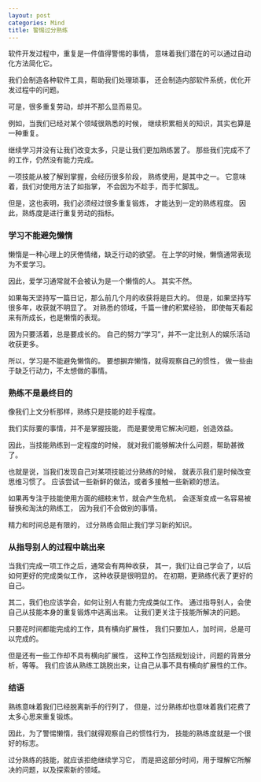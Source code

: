 ```yaml
---
layout: post
categories: Mind
title: 警惕过分熟练
---
```


软件开发过程中，重复是一件值得警惕的事情，
意味着我们潜在的可以通过自动化方法简化它。

我们会制造各种软件工具，帮助我们处理琐事，
还会制造内部软件系统，优化开发过程中的问题。

可是，很多重复劳动，却并不那么显而易见。

例如，当我们已经对某个领域很熟悉的时候，
继续积累相关的知识，其实也算是一种重复。

继续学习并没有让我们改变太多，只是让我们更加熟练罢了。
那些我们完成不了的工作，仍然没有能力完成。

一项技能从被了解到掌握，会经历很多阶段，
熟练使用，是其中之一。
它意味着，我们对使用方法了如指掌，
不会因为不趁手，而手忙脚乱。

但是，这也表明，我们必须经过很多重复锻炼，
才能达到一定的熟练程度。
因此，熟练度是进行重复劳动的指标。

### 学习不能避免懒惰

懒惰是一种心理上的厌倦情绪，缺乏行动的欲望。
在上学的时候，懒惰通常表现为不爱学习。

因此，爱学习通常就不会被认为是一个懒惰的人。
其实不然。

如果每天坚持写一篇日记，那么前几个月的收获将是巨大的。
但是，如果坚持写很多年，收获就不明显了。
对熟悉的领域，千篇一律的积累经验，
即使每天看起来有所成长，也是懒惰的表现。

因为只要活着，总是要成长的。
自己的努力“学习”，并不一定比别人的娱乐活动收获更多。

所以，学习是不能避免懒惰的。
要想摒弃懒惰，就得观察自己的惯性，
做一些由于缺乏行动力，不太想做的事情。

### 熟练不是最终目的

像我们上文分析那样，熟练只是技能的趁手程度。

我们实际要的事情，并不是掌握技能，
而是要使用它解决问题，创造效益。

因此，当技能熟练到一定程度的时候，
就对我们能够解决什么问题，帮助甚微了。

也就是说，当我们发现自己对某项技能过分熟练的时候，
就表示我们是时候改变思维习惯了。
应该尝试一些新鲜的做法，或者多接触一些新颖的想法。

如果再专注于技能使用方面的细枝末节，就会产生危机，
会逐渐变成一名容易被替换和淘汰的熟练工，
因为我们不会做别的事情。

精力和时间总是有限的，
过分熟练会阻止我们学习新的知识。

### 从指导别人的过程中跳出来

当我们完成一项工作之后，通常会有两种收获，
其一，我们让自己学会了，以后如何更好的完成类似工作，
这种收获是很明显的。
在初期，更熟练代表了更好的自己。

其二，我们也应该学会，如何让别人有能力完成类似工作。
通过指导别人，会使自己从技能本身的重复锻炼中逃离出来。
让我们更关注于技能所解决的问题。

只要花时间都能完成的工作，具有横向扩展性，
我们只要加人，加时间，总是可以完成的。

但是还有一些工作却不具有横向扩展性，
这种工作包括规划设计，问题的背景分析，等等。
我们应该从熟练工跳脱出来，让自己从事不具有横向扩展性的工作。

### 结语

熟练意味着我们已经脱离新手的行列了，
但是，过分熟练却也意味着我们花费了太多心思来重复锻炼。

因此，为了警惕懒惰，我们就得观察自己的惯性行为，
技能的熟练度就是一个很好的标志。

过分熟练的技能，就应该拒绝继续学习它，
而是把这部分时间，用于理解它所解决的问题，以及探索新的领域。